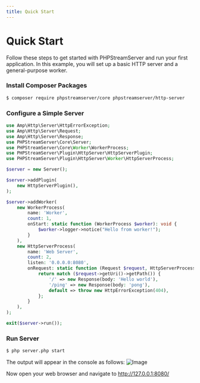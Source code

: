 ```yaml
---
title: Quick Start
---
```


# Quick Start

Follow these steps to get started with PHPStreamServer and run your first application.
In this example, you will set up a basic HTTP server and a general-purpose worker.

### Install Composer Packages

```bash
$ composer require phpstreamserver/core phpstreamserver/http-server
```

### Configure a Simple Server

```php title="server.php"
use Amp\Http\Server\HttpErrorException;
use Amp\Http\Server\Request;
use Amp\Http\Server\Response;
use PHPStreamServer\Core\Server;
use PHPStreamServer\Core\Worker\WorkerProcess;
use PHPStreamServer\Plugin\HttpServer\HttpServerPlugin;
use PHPStreamServer\Plugin\HttpServer\Worker\HttpServerProcess;

$server = new Server();

$server->addPlugin(
    new HttpServerPlugin(),
);

$server->addWorker(
    new WorkerProcess(
        name: 'Worker',
        count: 1,
        onStart: static function (WorkerProcess $worker): void {
            $worker->logger->notice("Hello from worker!");
        }
    ),
    new HttpServerProcess(
        name: 'Web Server',
        count: 2,
        listen: '0.0.0.0:8080',
        onRequest: static function (Request $request, HttpServerProcess $worker): Response {
            return match ($request->getUri()->getPath()) {
                '/' => new Response(body: 'Hello world'),
                '/ping' => new Response(body: 'pong'),
                default => throw new HttpErrorException(404),
            };
        }
    ),
);

exit($server->run());
```

### Run Server

```bash
$ php server.php start
```

The output will appear in the console as follows:
![Image](/img/phpss-start-output.png)

Now open your web browser and navigate to http://127.0.0.1:8080/
